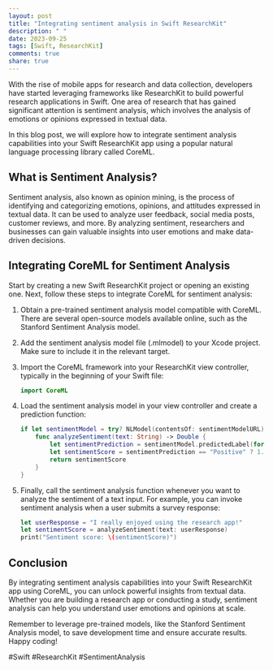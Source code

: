 ```yaml
---
layout: post
title: "Integrating sentiment analysis in Swift ResearchKit"
description: " "
date: 2023-09-25
tags: [Swift, ResearchKit]
comments: true
share: true
---
```


With the rise of mobile apps for research and data collection, developers have started leveraging frameworks like ResearchKit to build powerful research applications in Swift. One area of research that has gained significant attention is sentiment analysis, which involves the analysis of emotions or opinions expressed in textual data.

In this blog post, we will explore how to integrate sentiment analysis capabilities into your Swift ResearchKit app using a popular natural language processing library called CoreML.

## What is Sentiment Analysis?

Sentiment analysis, also known as opinion mining, is the process of identifying and categorizing emotions, opinions, and attitudes expressed in textual data. It can be used to analyze user feedback, social media posts, customer reviews, and more. By analyzing sentiment, researchers and businesses can gain valuable insights into user emotions and make data-driven decisions.

## Integrating CoreML for Sentiment Analysis

Start by creating a new Swift ResearchKit project or opening an existing one. Next, follow these steps to integrate CoreML for sentiment analysis:

1. Obtain a pre-trained sentiment analysis model compatible with CoreML. There are several open-source models available online, such as the Stanford Sentiment Analysis model.
2. Add the sentiment analysis model file (.mlmodel) to your Xcode project. Make sure to include it in the relevant target.
3. Import the CoreML framework into your ResearchKit view controller, typically in the beginning of your Swift file:

    ```swift
    import CoreML
    ```

4. Load the sentiment analysis model in your view controller and create a prediction function:

    ```swift
    if let sentimentModel = try? NLModel(contentsOf: sentimentModelURL) {
        func analyzeSentiment(text: String) -> Double {
            let sentimentPrediction = sentimentModel.predictedLabel(for: text) ?? ""
            let sentimentScore = sentimentPrediction == "Positive" ? 1.0 : -1.0
            return sentimentScore
        }
    }
    ```

5. Finally, call the sentiment analysis function whenever you want to analyze the sentiment of a text input. For example, you can invoke sentiment analysis when a user submits a survey response:

    ```swift
    let userResponse = "I really enjoyed using the research app!"
    let sentimentScore = analyzeSentiment(text: userResponse)
    print("Sentiment score: \(sentimentScore)")
    ```

## Conclusion

By integrating sentiment analysis capabilities into your Swift ResearchKit app using CoreML, you can unlock powerful insights from textual data. Whether you are building a research app or conducting a study, sentiment analysis can help you understand user emotions and opinions at scale.

Remember to leverage pre-trained models, like the Stanford Sentiment Analysis model, to save development time and ensure accurate results. Happy coding!

#Swift #ResearchKit #SentimentAnalysis